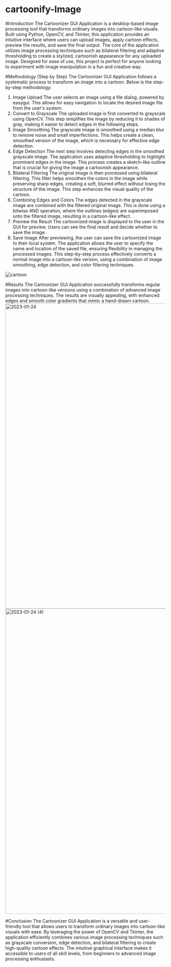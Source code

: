 # cartoonify-Image
#Introduction
The Cartoonizer GUI Application is a desktop-based image processing tool that transforms ordinary images into cartoon-like visuals. Built using Python, OpenCV, and Tkinter, this application provides an intuitive interface where users can upload images, apply cartoon effects, preview the results, and save the final output. The core of the application utilizes image processing techniques such as bilateral filtering and adaptive thresholding to create a stylized, cartoonish appearance for any uploaded image. Designed for ease of use, this project is perfect for anyone looking to experiment with image manipulation in a fun and creative way.

#Methodology (Step by Step)
The Cartoonizer GUI Application follows a systematic process to transform an image into a cartoon. Below is the step-by-step methodology:

1. Image Upload
The user selects an image using a file dialog, powered by easygui. This allows for easy navigation to locate the desired image file from the user's system.
2. Convert to Grayscale
The uploaded image is first converted to grayscale using OpenCV. This step simplifies the image by reducing it to shades of gray, making it easier to detect edges in the following steps.
3. Image Smoothing
The grayscale image is smoothed using a median blur to remove noise and small imperfections. This helps create a clean, smoothed version of the image, which is necessary for effective edge detection.
4. Edge Detection
The next step involves detecting edges in the smoothed grayscale image. The application uses adaptive thresholding to highlight prominent edges in the image. This process creates a sketch-like outline that is crucial for giving the image a cartoonish appearance.
5. Bilateral Filtering
The original image is then processed using bilateral filtering. This filter helps smoothen the colors in the image while preserving sharp edges, creating a soft, blurred effect without losing the structure of the image. This step enhances the visual quality of the cartoon.
6. Combining Edges and Colors
The edges detected in the grayscale image are combined with the filtered original image. This is done using a bitwise AND operation, where the outlines (edges) are superimposed onto the filtered image, resulting in a cartoon-like effect.
7. Preview the Result
The cartoonized image is displayed to the user in the GUI for preview. Users can see the final result and decide whether to save the image.
8. Save Image
After previewing, the user can save the cartoonized image to their local system. The application allows the user to specify the name and location of the saved file, ensuring flexibility in managing the processed images.
This step-by-step process effectively converts a normal image into a cartoon-like version, using a combination of image smoothing, edge detection, and color filtering techniques.

![cartoon](https://github.com/user-attachments/assets/4e01042d-0341-4cfb-a035-6249b82c72a0)

#Results
The Cartoonizer GUI Application successfully transforms regular images into cartoon-like versions using a combination of advanced image processing techniques. The results are visually appealing, with enhanced edges and smooth color gradients that mimic a hand-drawn cartoon.
<img width="960" alt="2023-01-24" src="https://github.com/user-attachments/assets/1b7602a6-30c1-471a-b27e-50779cc781d7">
<img width="960" alt="2023-01-24 (4)" src="https://github.com/user-attachments/assets/8d02ce9d-0ab4-4596-bd98-f47c8699f7e9">

#Conclusion
The Cartoonizer GUI Application is a versatile and user-friendly tool that allows users to transform ordinary images into cartoon-like visuals with ease. By leveraging the power of OpenCV and Tkinter, the application efficiently combines various image processing techniques such as grayscale conversion, edge detection, and bilateral filtering to create high-quality cartoon effects. The intuitive graphical interface makes it accessible to users of all skill levels, from beginners to advanced image processing enthusiasts.



